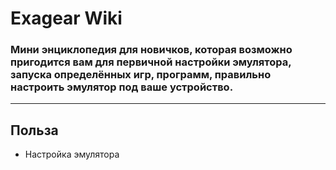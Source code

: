 # Exagear Wiki 
### Мини энциклопедия для новичков, которая возможно пригодится вам для первичной настройки эмулятора, запуска определённых игр, программ, правильно настроить эмулятор под ваше устройство.
---
## Польза 
* Настройка эмулятора
